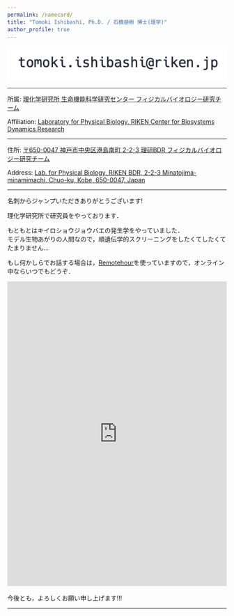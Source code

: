 ```yaml
---
permalink: /namecard/
title: "Tomoki Ishibashi, Ph.D. / 石橋朋樹 博士(理学)"
author_profile: true
---
```


<script type="text/javascript">
function convertLetter5_shtml(t, p){
var s = "", letter = "";
for(var i = 0; i<t.length; i++){
letter = t.charCodeAt(i);
s += String.fromCharCode(letter + p);
}
return s;
}
var em_shtml1 = convertLetter5_shtml(String.fromCharCode(111, 106, 104, 106, 102, 100, 41, 100, 110, 99, 100, 93, 92, 110, 99, 100)+String.fromCharCode(59, 109, 100, 102, 96, 105, 41, 101, 107), 5);
var em_shtml2 = convertLetter5_shtml(String.fromCharCode(101,110,107,101,110,107,112,107,105,107,103)+String.fromCharCode(101,60,99,105,93,101,104,42,95,107,105), 4);
var ph_shtml1 = convertLetter5_shtml(String.fromCharCode(40,53,46,42,45,50,45,42,48,50,45,47,42,50,54,49,47), 3);
var ph_shtml2 = convertLetter5_shtml(String.fromCharCode(40,53,46,42,45,54,45,42,46,51,52,50,42,45,49,48,45), 3);

document.write("Business e"+"-"+"m"+"ail a"+"ddr"+"es"+"s: <a href=\"ma"+"ilt"+"o:"+em_shtml1+"\">"+em_shtml1+"</a><br>");
document.write("Private e"+"-"+"m"+"ail a"+"ddr"+"es"+"s: <a href=\"ma"+"ilt"+"o:"+em_shtml2+"\">"+em_shtml2+"</a><br><br>");
document.write("Business p"+"hon"+"e nu"+"mbe"+"r: " + ph_shtml1 + "<br>");
</script>
<noscript><img src="/images/mailto.png"></noscript>

---

所属: [理化学研究所 生命機能科学研究センター フィジカルバイオロジー研究チーム](http://www.qbic.riken.jp/phb/)

Affiliation: [Laboratory for Physical Biology, RIKEN Center for Biosystems Dynamics Research](http://www.qbic.riken.jp/phb/)

---

住所: [〒650-0047 神戸市中央区港島南町 2-2-3 理研BDR フィジカルバイオロジー研究チーム](https://www.google.com/maps/@34.6586016,135.2145191,19.25z?hl=ja)

Address: [Lab. for Physical Biology, RIKEN BDR, 2-2-3 Minatojima-minamimachi, Chuo-ku, Kobe, 650-0047, Japan](https://www.google.com/maps/@34.6586016,135.2145191,19.25z?hl=en)

---

名刺からジャンプいただきありがとうございます!

理化学研究所で研究員をやっております．

もともとはキイロショウジョウバエの発生学をやっていました．  
モデル生物あがりの人間なので，順遺伝学的スクリーニングをしたくてしたくてたまりません...

もし何かしらでお話する場合は，[Remotehour](https://remotehour.com/t-ishibashi)を使っていますので，オンライン中ならいつでもどうぞ．

<iframe src="https://remotehour.com/widget/364/371?inline=true" width="100%" height="700px" marginwidth="0" marginheight="0" frameborder="0" style="border:none;" allow="microphone; camera"></iframe>

今後とも，よろしくお願い申し上げます!!!

---

<script src="https://utteranc.es/client.js"
        repo="ishibaki/ishibaki.github.io"
        issue-term="title"
        theme="github-light"
        crossorigin="anonymous"
        async>
</script>
